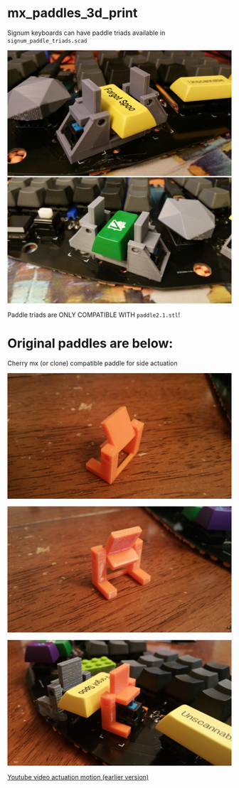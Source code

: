 # mx_paddles_3d_print

Signum keyboards can have paddle triads available in ```signum_paddle_triads.scad```

![left paddle base triad on Signum 3.0](20201118_185132.jpg)
![right paddle base triad on Signum 3.0](20201118_185117.jpg)

Paddle triads are ONLY COMPATIBLE WITH ```paddle2.1.stl```!


# Original paddles are below:

Cherry mx (or clone) compatible paddle for side actuation

![Image of flappy paddle](20190112_172010.jpg)

![Image of flappy paddle](20190112_172026.jpg)

![Image of flappy paddle](20190112_172119.jpg)

[Youtube video actuation motion (earlier version)](https://www.youtube.com/watch?v=5LNU0hlYoxQ)
